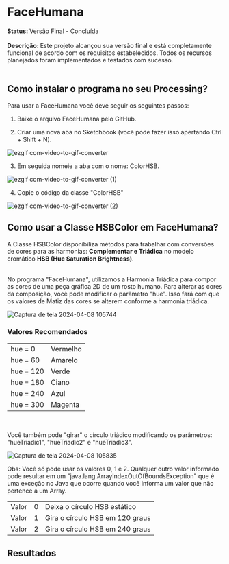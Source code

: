 <h1> FaceHumana </h1>
<strong> Status: </strong> Versão Final - Concluída
<br> <br>
<strong> Descrição: </strong> Este projeto alcançou sua versão final e está completamente funcional de acordo com os requisitos estabelecidos. Todos os recursos planejados foram implementados e testados com sucesso. <br> <br>

## Como instalar o programa no seu Processing?
Para usar a FaceHumana você deve seguir os seguintes passos:

1) Baixe o arquivo FaceHumana pelo GitHub.

2) Criar uma nova aba no Sketchbook (você pode fazer isso apertando Ctrl + Shift + N).

![ezgif com-video-to-gif-converter](https://github.com/GuilhermeAlvesTeixeira/FaceHumana/assets/117122019/979aef73-8e58-4753-aec7-230dd90e59b7)

3) Em seguida nomeie a aba com o nome: ColorHSB.

![ezgif com-video-to-gif-converter (1)](https://github.com/GuilhermeAlvesTeixeira/FaceHumana/assets/117122019/dec9dcec-7735-46c3-a044-e287d3dd798a)

4) Copie o código da classe "ColorHSB"

![ezgif com-video-to-gif-converter (2)](https://github.com/GuilhermeAlvesTeixeira/FaceHumana/assets/117122019/d2748989-c1ae-4e09-b566-4463887dad19)

## Como usar a Classe HSBColor em FaceHumana?

A Classe HSBColor disponibiliza métodos para trabalhar com conversões de cores para as harmonias: <strong>Complementar e Triádica</strong> no modelo cromático <strong>HSB (Hue Saturation Brightness)</strong>.<br><br>

No programa "FaceHumana", utilizamos a Harmonia Triádica para compor as cores de uma peça gráfica 2D de um rosto humano. Para alterar as cores da composição, você pode modificar o parâmetro "hue". Isso fará com que os valores de Matiz das cores se alterem conforme a harmonia triádica.

![Captura de tela 2024-04-08 105744](https://github.com/GuilhermeAlvesTeixeira/FaceHumana/assets/117122019/07e19c64-9168-4803-ae06-16f98d4d2e1a)

### Valores Recomendados
<table>
<tr>
  <td> hue = 0</td>
  <td> Vermelho</td>
</tr>
<tr>
  <td> hue = 60</td>
  <td> Amarelo</td>
</tr>
<tr>
  <td> hue = 120</td>
  <td> Verde</td>
</tr>
<tr>
  <td> hue = 180</td>
  <td> Ciano</td>
</tr>
<tr>
  <td> hue = 240</td>
  <td> Azul</td>
</tr>
<tr>
  <td> hue = 300</td>
  <td> Magenta</td>
</tr>
</table><br>

Você também pode "girar" o círculo triádico modificando os parâmetros: "hueTriadic1", "hueTriadic2" e "hueTriadic3".<br>

![Captura de tela 2024-04-08 105835](https://github.com/GuilhermeAlvesTeixeira/FaceHumana/assets/117122019/d95f1bc6-acbf-4b43-9a72-256f105eb045)<br>

Obs: Você só pode usar os valores 0, 1 e 2. Qualquer outro valor informado pode resultar em um "java.lang.ArrayIndexOutOfBoundsException" que é uma exceção no Java que ocorre quando você informa um valor que não pertence a um Array.<br>

<table>
<tr>
  <td>Valor</td>
  <td>0</td>
  <td>Deixa o círculo HSB estático</td>
</tr>
<tr>
  <td>Valor</td>
  <td>1</td>
  <td>Gira o círculo HSB em 120 graus</td>
</tr>
<tr>
  <td>Valor</td>
  <td>2</td>
  <td>Gira o círculo HSB em 240 graus</td>
</tr>  
</table>

## Resultados










